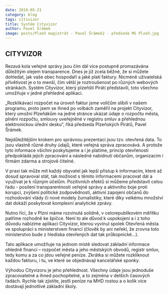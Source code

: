 ```yaml
---
date: 2019-05-21
category: blog
tags: citivizor
title: Systém Cityvizor
author: Pavel Šrámek
image: posts/Plzeň magistrát - Pavel Šrámek2 - předseda MS Plzeň.jpg
---
```


## CITYVIZOR
Rezavá kola veřejné správy jsou čím dál více postupně promazávána důležitým olejem transparence. Dnes je již zcela běžné, že si můžete dohledat, jak vaše obec hospodaří a jaké platí faktury. Nicméně uživatelská přívětivost je o to menší, čím větší je roztroušenost po různých webových stránkách. Systém Cityvizor, který plzeňští Piráti představili, toto všechno umožňuje v jedné přehledné aplikaci.

„Rozklikávací rozpočet na úroveň faktur jsme voličům slíbili v našem programu, proto jsem se ihned po volbách zaměřil na projekt Cityvizor, který umožní Plzeňákům na jedné stránce ukázat údaje o rozpočtu města, plnění rozpočtu, smlouvy uveřejněné v registru smluv a přehlednou elektronickou úřední desku“, říká předseda Plzeňských Pirátů, Pavel Šrámek.

Nejdůležitějším krokem pro správnou prezentaci jsou tzv. otevřená data. To jsou vlastně různé druhy údajů, které veřejná správa zpracovává. A protože tyto informace všichni poskytujeme a i je platíme, princip otevřenosti předpokládá jejich zpracování a následné nabídnutí občanům, organizacím i firmám zdarma a strojově čitelné.

V praxi tak může mít každý obyvatel jak lepší přístup k informacím, které až dosud spravoval stát, tak možnost s těmito informacemi pracovat dál a využívat je k různým účelům. Pozitivních efektů si můžeme představit celou řadu - posílení transparentnosti veřejné správy a aktivního boje proti korupci, zvýšení politické zodpovědnosti, aktivní zapojení občanů do rozhodování vlády či nové modely žurnalistiky, které díky velkému množství dat dokáží poskytovat komplexní analytické zprávy.

Nutno říci, že v Plzni máme rozvinutá solidně, v celorepublikovém měřítku patříme rozhodně ke špičce. Není to ale důvod k uspokojení a i z toho důvodu nabízíme aplikaci Cityvizor, kterou vyvinul spolek Otevřená města ve spolupráci s ministerstvem financí (člověk by ani neřekl, že zrovna toto ministerstvo bude z hlediska otevřených dat tak průkopnické…).

Tato aplikace umožňuje na jednom místě sledovat základní informace ohledně financí – rozpočet města a jeho městských obvodů, registr smluv, tedy komu a za co jdou veřejné peníze. Zkrátka si můžete rozkliknout každou fakturu, i tu, ve které se objednávají kancelářské sponky.

Výhodou Cityvizoru je jeho přehlednost. Všechny údaje jsou jednoduše zpracovatelné a ihned pochopitelné, a to zejména v delších časových řadách. Rychle tak zjistíte, jestli peníze na MHD rostou a o kolik více dostávají jednotlivé základní školy. 

